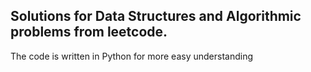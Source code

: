 <h2>Solutions for Data Structures and Algorithmic problems from leetcode.</h2>
<p> The code is written in Python for more easy understanding </p>